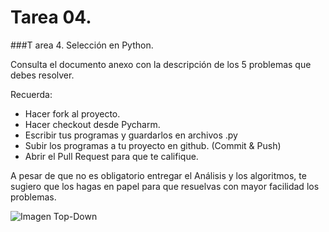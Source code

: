 # Tarea 04.

###T area 4. Selección en Python.

Consulta el documento anexo con la descripción de los 5 problemas que debes resolver.

Recuerda:
* Hacer fork al proyecto.
* Hacer checkout desde Pycharm.
* Escribir tus programas y guardarlos en archivos .py
* Subir los programas a tu proyecto en github. (Commit & Push)
* Abrir el Pull Request para que te califique.

A pesar de que no es obligatorio entregar el Análisis y los algoritmos, te sugiero que los hagas en papel para que resuelvas con mayor facilidad los problemas.

![Imagen Top-Down](https://lh5.googleusercontent.com/GpHZlCTJaNR4Y2-OOhfdAa3ITWR33J1qtWxOcL478ZpduyeJRGsUiXZQyXTI2jr8qGr5FH7CZ4wOVdc=w1363-h755)
